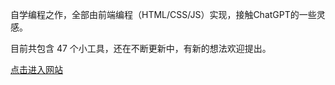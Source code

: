 自学编程之作，全部由前端编程（HTML/CSS/JS）实现，接触ChatGPT的一些灵感。

目前共包含 47 个小工具，还在不断更新中，有新的想法欢迎提出。

[点击进入网站](https://lcz-0713.github.io/)

